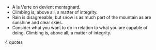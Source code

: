  - A la Verte on devient montagnard.
 - Climbing is, above all, a matter of integrity.
 - Rain is disagreeable, but snow is as much part of the mountain as are sunshine and clear skies.
 - Consider what you want to do in relation to what you are capable of doing. Climbing is, above all, a matter of integrity.

4 quotes